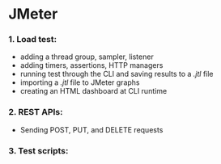 # JMeter

### 1. Load test:
- adding a thread group, sampler, listener
- adding timers, assertions, HTTP managers
- running test through the CLI and saving results to a *.jtl* file
- importing a *.jtl* file to JMeter graphs
- creating an HTML dashboard at CLI runtime

### 2. REST APIs:
- Sending POST, PUT, and DELETE requests

### 3. Test scripts: 
